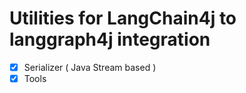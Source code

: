 # Utilities for LangChain4j to langgraph4j integration

- [x] Serializer ( Java Stream based )
- [x] Tools